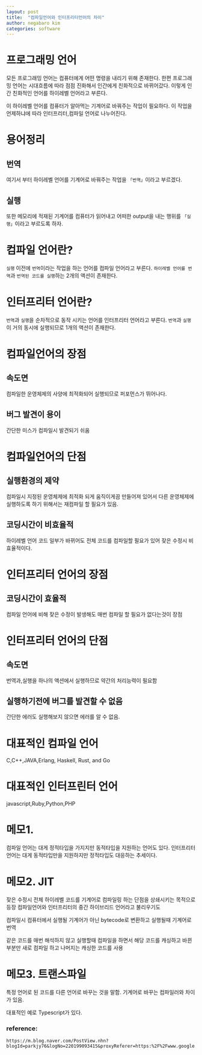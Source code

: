 ```yaml
---
layout: post
title:  "컴파일언어와 인터프리터언어의 차이"
author: negabaro kim
categories: software
---
```



# 프로그래밍 언어 

모든 프로그래밍 언어는 컴퓨터에게 어떤 명령을 내리기 위해 존재한다.
한편 프로그래밍 언어는 시대흐름에 따라 점점 진화해서 인간에게 친화적으로 바뀌어갔다.
이렇게 인간 친화적인 언어를 하이레벨 언어라고 부른다.

이 하이레벨 언어를 컴퓨터가 알아먹는 기계어로 바꿔주는 작업이 필요하다.
이 작업을 언제하냐에 따라 인터프리터,컴파일 언어로 나누어진다.

# 용어정리


## 번역

여기서 부터 하이레벨 언어를 기계어로 바꿔주는 작업을 
`「번역」`이라고 부르겠다.

## 실행

또한 메모리에 적재된 기계어를 컴퓨터가 읽어내고 어떠한 output을 내는 행위를 `「실행」`이라고 부르도록 하자.


# 컴파일 언어란?

`실행` 이전에 `번역`이라는 작업을 하는 언어를 컴파일 언어라고 부른다.
`하이레벨 언어를 번역`과 `번역된 코드를 실행`하는 2개의 액션이 존재한다.


# 인터프리터 언어란?

`번역`과 `실행`을 순차적으로 동작 시키는 언어를 인터프리터 언어라고 부른다.
`번역`과 `실행`이 거의 동시에 실행되므로 1개의 액션이 존재한다.

# 컴파일언어의 장점

## 속도면

컴파일한 운영체제의 사양에 최적화되어 실행되므로 퍼포먼스가 뛰어나다.

## 버그 발견이 용이

간단한 미스가 컴파일시 발견되기 쉬움

# 컴파일언어의 단점


## 실행환경의 제약

컴파일시 지정된 운영체제에 최적화 되게 움직이게끔 만들어져 있어서
다른 운영체제에 실행하도록 하기 위해서는 재컴파일 할 필요가 있음.

## 코딩시간이 비효율적

하이레벨 언어 코드 일부가 바뀌어도 전체 코드를 컴파일할 필요가 있어
잦은 수정시 비효율적이다. 


# 인터프리터 언어의 장점

## 코딩시간이 효율적

컴파일 언어에 비해 잦은 수정이 발생해도 매번 컴파일 할 필요가 없다는것이 장점


# 인터프리터 언어의 단점

## 속도면

번역과,실행을 하나의 액션에서 실행하므로 약간의 처리능력이 필요함

## 실행하기전에 버그를 발견할 수 없음

간단한 에러도 실행해보지 않으면 에러를 알 수 없음.


# 대표적인 컴파일 언어

C,C++,JAVA,Erlang, Haskell, Rust, and Go

# 대표적인 인터프린터 언어

javascript,Ruby,Python,PHP


# 메모1.

컴파일 언어는 대게 정적타입을 가지지만 동적타입을 지원하는 언어도 있다.
인터프리터 언어는 대게 동적타입만을 지원하지만 정적타입도 대응하는 추세이다.

# 메모2. JIT

잦은 수정시 전체 하이레벨 코드를 기계어로 컴파일링 하는 단점을 상쇄시키는 목적으로 등장
컴파일언어와 인터프리터의 중간 하이브리드 언어라고 불리우기도

컴파일시 컴퓨터에서 실행될 기계어가 아닌 bytecode로 변환하고 실행될때 기계어로 번역

같은 코드를 매번 해석하지 않고 실행할때 컴파일을 하면서 해당 코드를 캐싱하고 
바뀐 부분만 새로 컴파일 하고 나머지는 캐싱한 코드를 사용

# 메모3. 트랜스파일

특정 언어로 된 코드를 다른 언어로 바꾸는 것을 말함.
기계어로 바꾸는 컴파일러와 차이가 있음.

대표적인 예로 Typescript가 있다.





### reference:

```
https://m.blog.naver.com/PostView.nhn?blogId=parkjy76&logNo=220199093415&proxyReferer=https:%2F%2Fwww.google.com%2F
```